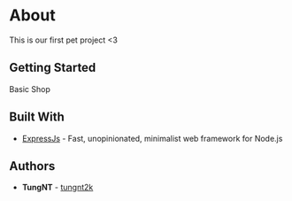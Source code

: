 # About

This is our first pet project <3

## Getting Started

Basic Shop 

## Built With

* [ExpressJs](https://expressjs.com/) - Fast, unopinionated, minimalist web framework for Node.js

## Authors

* **TungNT** - [tungnt2k](https://github.com/tungnt2k)







